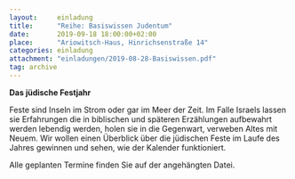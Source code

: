 ```yaml
---
layout:     einladung
title:      "Reihe: Basiswissen Judentum"
date:       2019-09-18 18:00:00+02:00
place:      "Ariowitsch-Haus, Hinrichsenstraße 14"
categories: einladung
attachment: "einladungen/2019-08-28-Basiswissen.pdf"
tag: archive
---
```


**Das jüdische Festjahr**

Feste sind Inseln im Strom oder gar im Meer der Zeit.
Im Falle Israels lassen sie Erfahrungen die in biblischen und späteren Erzählungen aufbewahrt werden lebendig werden, holen sie in die Gegenwart, verweben Altes mit Neuem.
Wir wollen einen Überblick über die jüdischen Feste im Laufe des Jahres gewinnen und sehen, wie der Kalender funktioniert.

Alle geplanten Termine finden Sie auf der angehängten Datei.
